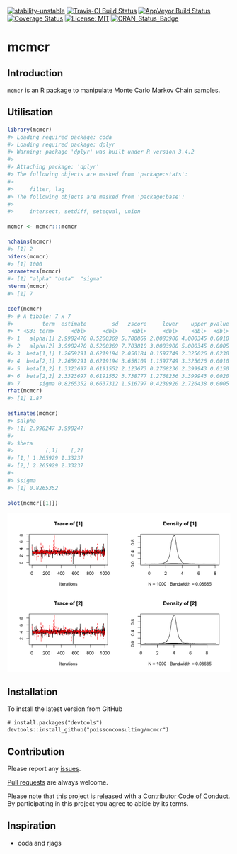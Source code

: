 
<!-- README.md is generated from README.Rmd. Please edit that file -->
[![stability-unstable](https://img.shields.io/badge/stability-unstable-yellow.svg)](https://github.com/joethorley/stability-badges#unstable) [![Travis-CI Build Status](https://travis-ci.org/poissonconsulting/mcmcr.svg?branch=master)](https://travis-ci.org/poissonconsulting/mcmcr) [![AppVeyor Build Status](https://ci.appveyor.com/api/projects/status/github/poissonconsulting/mcmcr?branch=master&svg=true)](https://ci.appveyor.com/project/poissonconsulting/mcmcr) [![Coverage Status](https://img.shields.io/codecov/c/github/poissonconsulting/mcmcr/master.svg)](https://codecov.io/github/poissonconsulting/mcmcr?branch=master) [![License: MIT](https://img.shields.io/badge/License-MIT-green.svg)](https://opensource.org/licenses/MIT) [![CRAN\_Status\_Badge](http://www.r-pkg.org/badges/version/mcmcr)](https://cran.r-project.org/package=mcmcr)

mcmcr
=====

Introduction
------------

`mcmcr` is an R package to manipulate Monte Carlo Markov Chain samples.

Utilisation
-----------

``` r
library(mcmcr)
#> Loading required package: coda
#> Loading required package: dplyr
#> Warning: package 'dplyr' was built under R version 3.4.2
#> 
#> Attaching package: 'dplyr'
#> The following objects are masked from 'package:stats':
#> 
#>     filter, lag
#> The following objects are masked from 'package:base':
#> 
#>     intersect, setdiff, setequal, union

mcmcr <- mcmcr:::mcmcr

nchains(mcmcr)
#> [1] 2
niters(mcmcr)
#> [1] 1000
parameters(mcmcr)
#> [1] "alpha" "beta"  "sigma"
nterms(mcmcr)
#> [1] 7

coef(mcmcr)
#> # A tibble: 7 x 7
#>         term  estimate        sd   zscore     lower    upper pvalue
#> * <S3: term>     <dbl>     <dbl>    <dbl>     <dbl>    <dbl>  <dbl>
#> 1   alpha[1] 2.9982470 0.5200369 5.780869 2.0083900 4.000345 0.0010
#> 2   alpha[2] 3.9982470 0.5200369 7.703810 3.0083900 5.000345 0.0005
#> 3  beta[1,1] 1.2659291 0.6219194 2.050184 0.1597749 2.325026 0.0230
#> 4  beta[2,1] 2.2659291 0.6219194 3.658109 1.1597749 3.325026 0.0010
#> 5  beta[1,2] 1.3323697 0.6191552 2.123673 0.2768236 2.399943 0.0150
#> 6  beta[2,2] 2.3323697 0.6191552 3.738777 1.2768236 3.399943 0.0020
#> 7      sigma 0.8265352 0.6637312 1.516797 0.4239920 2.726438 0.0005
rhat(mcmcr)
#> [1] 1.87

estimates(mcmcr)
#> $alpha
#> [1] 2.998247 3.998247
#> 
#> $beta
#>          [,1]    [,2]
#> [1,] 1.265929 1.33237
#> [2,] 2.265929 2.33237
#> 
#> $sigma
#> [1] 0.8265352

plot(mcmcr[[1]])
```

![](tools/README-unnamed-chunk-2-1.png)

Installation
------------

To install the latest version from GitHub

    # install.packages("devtools")
    devtools::install_github("poissonconsulting/mcmcr")

Contribution
------------

Please report any [issues](https://github.com/poissonconsulting/mcmcr/issues).

[Pull requests](https://github.com/poissonconsulting/mcmcr/pulls) are always welcome.

Please note that this project is released with a [Contributor Code of Conduct](CONDUCT.md). By participating in this project you agree to abide by its terms.

Inspiration
-----------

-   coda and rjags
